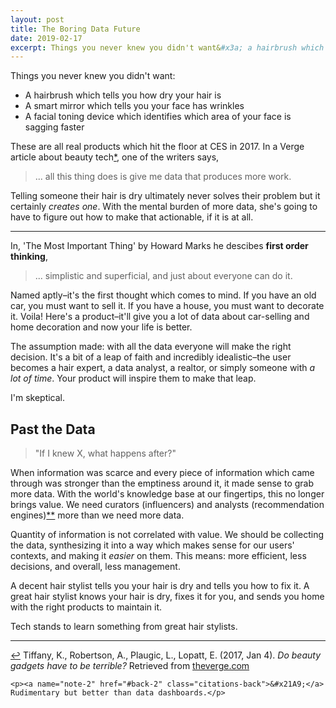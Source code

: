 ```yaml
---
layout: post
title: The Boring Data Future
date: 2019-02-17
excerpt: Things you never knew you didn't want&#x3a; a hairbrush which tells you how dry your hair is, a smart mirror
---
```


Things you never knew you didn't want:
- A hairbrush which tells you how dry your hair is
- A smart mirror which tells you your face has wrinkles
- A facial toning device which identifies which area of your face is sagging faster

These are all real products which hit the floor at CES in 2017. In a <span class="cite">Verge article about beauty tech<a href="#note-1" name="back-1">*</a></span>, one of the writers says,

> ... all this thing does is give me data that produces more work.

Telling someone their hair is dry ultimately never solves their problem but it certainly _creates one_. With the mental burden of more data, she's going to have to figure out how to make that actionable, if it is at all.

<hr class="--small" />

In, 'The Most Important Thing' by Howard Marks he descibes **first order thinking**,

> ... simplistic and superficial, and just about everyone can do it.

Named aptly–it's the first thought which comes to mind. If you have an old car, you must want to sell it. If you have a house, you must want to decorate it. Voila! Here's a product–it'll give you a lot of data about car-selling and home decoration and now your life is better.

The assumption made: with all the data everyone will make the right decision. It's a bit of a leap of faith and incredibly idealistic–the user becomes a hair expert, a data analyst, a realtor, or simply someone with _a lot of time_. Your product will inspire them to make that leap.

I'm skeptical.

## Past the Data

> "If I knew X, what happens after?"

When information was scarce and every piece of information which came through was stronger than the emptiness around it, it made sense to grab more data. With the world's knowledge base at our fingertips, this no longer brings value. We need curators (influencers) and analysts (recommendation engines)<span class="cite"><a href="#note-2" name="back-2">**</a></span> more than we need more data.

Quantity of information is not correlated with value. We should be collecting the data, synthesizing it into a way which makes sense for our users' contexts, and making it _easier_ on them. This means: more efficient, less decisions, and overall, less management.

A decent hair stylist tells you your hair is dry and tells you how to fix it. A great hair stylist knows your hair is dry, fixes it for you, and sends you home with the right products to maintain it.

Tech stands to learn something from great hair stylists.

<hr class="--small" />

<div class="citations">
    <p><a name="note-1" href="#back-1" class="citations-back">&#x21A9;</a> Tiffany, K., Robertson, A., Plaugic, L., Lopatt, E. (2017, Jan 4). <em>Do beauty gadgets have to be terrible?</em> Retrieved from <a href="https://www.theverge.com/2017/1/4/14169564/ces-2017-beauty-tech-smart-hairbrush-makeup">theverge.com</a> </p>

    <p><a name="note-2" href="#back-2" class="citations-back">&#x21A9;</a> Rudimentary but better than data dashboards.</p>
</div>